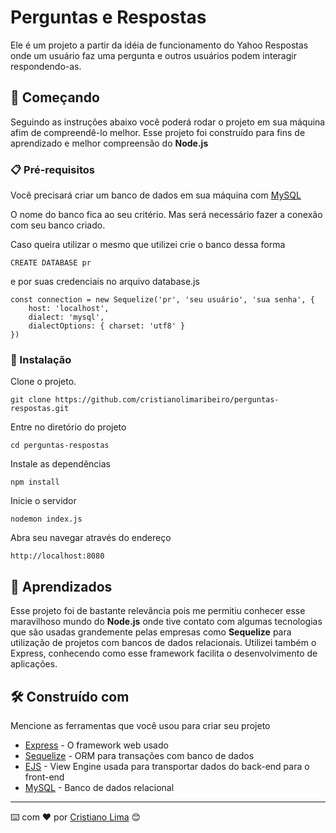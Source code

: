 
# Perguntas e Respostas 

Ele é um projeto a partir da idéia de funcionamento do Yahoo Respostas onde um usuário faz uma pergunta e outros usuários podem interagir respondendo-as.


## 🚀 Começando

Seguindo as instruções abaixo você poderá rodar o projeto em sua máquina afim de compreendê-lo melhor. Esse projeto foi construído para fins de aprendizado e melhor compreensão do **Node.js** 
### 📋 Pré-requisitos

Você precisará criar um banco de dados em sua máquina com [MySQL](https://www.mysql.com/)

O nome do banco fica ao seu critério. Mas será necessário fazer a conexão com seu banco criado. 

Caso queira utilizar o mesmo que utilizei crie o banco dessa forma 

```
CREATE DATABASE pr
```

e por suas credenciais no arquivo database.js 

```
const connection = new Sequelize('pr', 'seu usuário', 'sua senha', {
    host: 'localhost',
    dialect: 'mysql',
    dialectOptions: { charset: 'utf8' } 
})
```
### 🔧 Instalação

Clone o projeto.

```
git clone https://github.com/cristianolimaribeiro/perguntas-respostas.git
```

Entre no diretório do projeto

```
cd perguntas-respostas
```

Instale as dependências

```
npm install
```

Inicie o servidor 

```
nodemon index.js 
```

Abra seu navegar através do endereço 

```
http://localhost:8080
```
## 📖 Aprendizados

Esse projeto foi de bastante relevância pois me permitiu conhecer esse maravilhoso mundo do **Node.js** onde tive contato com algumas tecnologias que são usadas grandemente pelas empresas como **Sequelize** para utilização de projetos com bancos de dados relacionais. Utilizei também o Express, conhecendo como esse framework facilita o desenvolvimento de aplicações.


## 🛠️ Construído com

Mencione as ferramentas que você usou para criar seu projeto

* [Express](https://expressjs.com/pt-br/) - O framework web usado
* [Sequelize](https://sequelize.org/) - ORM para transações com banco de dados
* [EJS](https://ejs.co) - View Engine usada para transportar dados do back-end para o front-end
* [MySQL](https://mysql.com) - Banco de dados relacional

---
⌨️ com ❤️ por [Cristiano Lima](https://cristianolimaribeiro.github.io/portfolio/) 😊